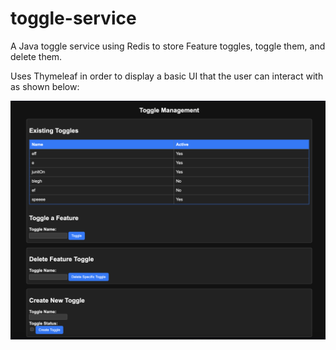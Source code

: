 # toggle-service
A Java toggle service using Redis to store Feature toggles, toggle them, and delete them.

Uses Thymeleaf in order to display a basic UI that the user can interact with as shown below: 

![img](./example.png)

